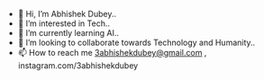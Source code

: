 - 👋 Hi, I’m Abhishek Dubey..
- 👀 I’m interested in Tech..
- 🌱 I’m currently learning AI..
- 💞️ I’m looking to collaborate towards Technology and Humanity..
- 📫 How to reach me 3abhishekdubey@gmail.com , instagram.com/3abhishekdubey

<!---
3abhishekdubey/3abhishekdubey is a ✨ special ✨ repository because its `README.md` (this file) appears on your GitHub profile.
You can click the Preview link to take a look at your changes.
--->
